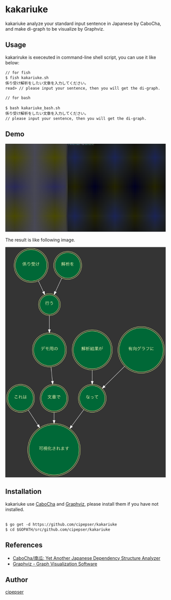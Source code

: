 # kakariuke

kakariuke analyze your standard input sentence in Japanese by CaboCha, and make di-graph to be visualize by Graphviz.

## Usage

kakariruke is execeuted in command-line shell script, you can use it like below:

```
// for fish
$ fish kakariuke.sh
係り受け解析をしたい文章を入力してください。
read> // please input your sentence, then you will get the di-graph.

```

```
// for bash

$ bash kakariuke_bash.sh
係り受け解析をしたい文章を入力してください。
// please input your sentence, then you will get the di-graph.

```

## Demo

![gif](https://github.com/cipepser/kakariuke/blob/master/blob/media/kakariuke.gif)

The result is like following image.

![result](https://github.com/cipepser/kakariuke/blob/master/blob/media/out.png)

## Installation

kakariuke use [CaboCha](http://chasen.naist.jp/chaki/t/2005-08-29/doc/CaboCha%20Yet%20Another%20Japanese%20Dependency%20Structure%20Analyzer.htm) and [Graphviz](http://www.graphviz.org/), please install them if you have not installed.

```

$ go get -d https://github.com/cipepser/kakariuke
$ cd $GOPATH/src/github.com/cipepser/kakariuke

```

## References
* [CaboCha/南瓜: Yet Another Japanese Dependency Structure Analyzer](http://chasen.naist.jp/chaki/t/2005-08-29/doc/CaboCha%20Yet%20Another%20Japanese%20Dependency%20Structure%20Analyzer.htm)
* [Graphviz - Graph Visualization Software](http://www.graphviz.org/)

## Author
[cipepser](https://github.com/cipepser)